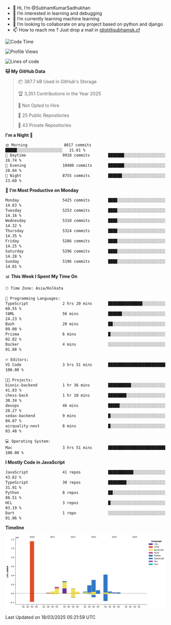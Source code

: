 - 👋 Hi, I’m @SubhamKumarSadhukhan
- 👀 I’m interested in learning and debugging
- 🌱 I’m currently learning machine learning
- 💞️ I’m looking to collaborate on any project based on python and django
- 📫 How to reach me ?
      Just drop a mail in idiot@subhamsk.cf

<!---
SubhamKumarSadhukhan/SubhamKumarSadhukhan is a ✨ special ✨ repository because its `README.md` (this file) appears on your GitHub profile.
You can click the Preview link to take a look at your changes.
--->


<!--START_SECTION:waka-->
![Code Time](http://img.shields.io/badge/Code%20Time-2%2C782%20hrs%2037%20mins-blue)

![Profile Views](http://img.shields.io/badge/Profile%20Views-6-blue)

![Lines of code](https://img.shields.io/badge/From%20Hello%20World%20I%27ve%20Written-2.8%20million%20lines%20of%20code-blue)

**🐱 My GitHub Data** 

> 📦 387.7 kB Used in GitHub's Storage 
 > 
> 🏆 3,351 Contributions in the Year 2025
 > 
> 🚫 Not Opted to Hire
 > 
> 📜 25 Public Repositories 
 > 
> 🔑 43 Private Repositories 
 > 
**I'm a Night 🦉** 

```text
🌞 Morning                8017 commits        █████░░░░░░░░░░░░░░░░░░░░   21.61 % 
🌆 Daytime                9918 commits        ███████░░░░░░░░░░░░░░░░░░   26.74 % 
🌃 Evening                10400 commits       ███████░░░░░░░░░░░░░░░░░░   28.04 % 
🌙 Night                  8755 commits        ██████░░░░░░░░░░░░░░░░░░░   23.60 % 
```
📅 **I'm Most Productive on Monday** 

```text
Monday                   5425 commits        ████░░░░░░░░░░░░░░░░░░░░░   14.63 % 
Tuesday                  5253 commits        ████░░░░░░░░░░░░░░░░░░░░░   14.16 % 
Wednesday                5310 commits        ████░░░░░░░░░░░░░░░░░░░░░   14.32 % 
Thursday                 5324 commits        ████░░░░░░░░░░░░░░░░░░░░░   14.35 % 
Friday                   5286 commits        ████░░░░░░░░░░░░░░░░░░░░░   14.25 % 
Saturday                 5296 commits        ████░░░░░░░░░░░░░░░░░░░░░   14.28 % 
Sunday                   5196 commits        ████░░░░░░░░░░░░░░░░░░░░░   14.01 % 
```


📊 **This Week I Spent My Time On** 

```text
🕑︎ Time Zone: Asia/Kolkata

💬 Programming Languages: 
TypeScript               2 hrs 20 mins       ███████████████░░░░░░░░░░   60.55 % 
YAML                     56 mins             ██████░░░░░░░░░░░░░░░░░░░   24.23 % 
Bash                     20 mins             ██░░░░░░░░░░░░░░░░░░░░░░░   09.00 % 
Prisma                   6 mins              █░░░░░░░░░░░░░░░░░░░░░░░░   02.82 % 
Docker                   4 mins              ░░░░░░░░░░░░░░░░░░░░░░░░░   01.88 % 

🔥 Editors: 
VS Code                  3 hrs 51 mins       █████████████████████████   100.00 % 

🐱‍💻 Projects: 
bionic-backend           1 hr 36 mins        ██████████░░░░░░░░░░░░░░░   41.83 % 
chess-back               1 hr 10 mins        ████████░░░░░░░░░░░░░░░░░   30.34 % 
devops                   46 mins             █████░░░░░░░░░░░░░░░░░░░░   20.27 % 
sedax-backend            9 mins              █░░░░░░░░░░░░░░░░░░░░░░░░   04.07 % 
airquality-nest          8 mins              █░░░░░░░░░░░░░░░░░░░░░░░░   03.48 % 

💻 Operating System: 
Mac                      3 hrs 51 mins       █████████████████████████   100.00 % 
```

**I Mostly Code in JavaScript** 

```text
JavaScript               41 repos            ███████████░░░░░░░░░░░░░░   43.62 % 
TypeScript               30 repos            ████████░░░░░░░░░░░░░░░░░   31.91 % 
Python                   8 repos             ██░░░░░░░░░░░░░░░░░░░░░░░   08.51 % 
HCL                      3 repos             █░░░░░░░░░░░░░░░░░░░░░░░░   03.19 % 
Dart                     1 repo              ░░░░░░░░░░░░░░░░░░░░░░░░░   01.06 % 
```



**Timeline**

![Lines of Code chart](https://raw.githubusercontent.com/SubhamKumarSadhukhan/SubhamKumarSadhukhan/main/assets/bar_graph.png)


 Last Updated on 18/03/2025 05:21:59 UTC
<!--END_SECTION:waka-->
